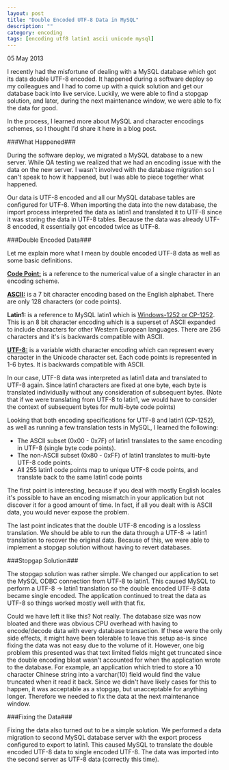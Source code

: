 ```yaml
---
layout: post
title: "Double Encoded UTF-8 Data in MySQL"
description: ""
category: encoding
tags: [encoding utf8 latin1 ascii unicode mysql]
---
```

<p class="meta">05 May 2013</p>

I recently had the misfortune of dealing with a MySQL database which got its data double UTF-8 encoded. It happened during a software deploy so my colleagues and I had to come up with a quick solution and get our database back into live service. Luckily, we were able to find a stopgap solution, and later, during the next maintenance window, we were able to fix the data for good.

In the process, I learned more about MySQL and character encodings schemes, so I thought I'd share it here in a blog post.


###What Happened###

During the software deploy, we migrated a MySQL database to a new server. While QA testing we realized that we had an encoding issue with the data on the new server. I wasn't involved with the database migration so I can't speak to how it happened, but I was able to piece together what happened.

Our data is UTF-8 encoded and all our MySQL database tables are configured for UTF-8. When importing the data into the new database, the import process interpreted the data as latin1 and translated it to UTF-8 since it was storing the data in UTF-8 tables. Because the data was already UTF-8 encoded, it essentially got encoded twice as UTF-8.


###Double Encoded Data###

Let me explain more what I mean by double encoded UTF-8 data as well as some basic definitions.

__[Code Point:](http://en.wikipedia.org/wiki/Code_point)__ is a reference to the numerical value of a single character in an encoding scheme.

__[ASCII:](http://en.wikipedia.org/wiki/ASCII)__ is a 7 bit character encoding based on the English alphabet. There are only 128 characters (or code points).

__Latin1:__ is a reference to MySQL latin1 which is [Windows-1252 or CP-1252](http://en.wikipedia.org/wiki/Windows-1252). This is an 8 bit character encoding which is a superset of ASCII expanded to include characters for other Western European languages. There are 256 characters and it's is backwards compatible with ASCII.

__[UTF-8:](http://en.wikipedia.org/wiki/UTF-8)__ is a variable width character encoding which can represent every character in the Unicode character set. Each code points is represented in 1-6 bytes. It is backwards compatible with ASCII.

In our case, UTF-8 data was interpreted as latin1 data and translated to UTF-8 again. Since latin1 characters are fixed at one byte, each byte is translated individually without any consideration of subsequent bytes. (Note that if we were translating from UTF-8 to latin1, we would have to consider the context of subsequent bytes for multi-byte code points)

Looking that both encoding specifications for UTF-8 and latin1 (CP-1252), as well as running a few translation tests in MySQL, I learned the following:

+ The ASCII subset (0x00 - 0x7F) of latin1 translates to the same encoding in UTF-8 (single byte code points).
+ The non-ASCII subset (0x80 - 0xFF) of latin1 translates to multi-byte UTF-8 code points.
+ All 255 latin1 code points map to unique UTF-8 code points, and translate back to the same latin1 code points

The first point is interesting, because if you deal with mostly English locales it's possible to have an encoding mismatch in your application but not discover it for a good amount of time. In fact, if all you dealt with is ASCII data, you would never expose the problem.

The last point indicates that the double UTF-8 encoding is a lossless translation. We should be able to run the data through a UTF-8 -> latin1 translation to recover the original data. Because of this, we were able to implement a stopgap solution without having to revert databases.


###Stopgap Solution###

The stopgap solution was rather simple. We changed our application to set the MySQL ODBC connection from UTF-8 to latin1. This caused MySQL to perform a UTF-8 -> latin1 translation so the double encoded UTF-8 data became single encoded. The application continued to treat the data as UTF-8 so things worked mostly well with that fix.

Could we have left it like this? Not really. The database size was now bloated and there was obvious CPU overhead with having to encode/decode data with every database transaction. If these were the only side effects, it might have been tolerable to leave this setup as-is since fixing the data was not easy due to the volume of it. However, one big problem this presented was that text limited fields might get truncated since the double encoding bloat wasn't accounted for when the application wrote to the database. For example, an application which tried to store a 10 character Chinese string into a varchar(10) field would find the value truncated when it read it back. Since we didn't have likely cases for this to happen, it was acceptable as a stopgap, but unacceptable for anything longer. Therefore we needed to fix the data at the next maintenance window. 


###Fixing the Data###

Fixing the data also turned out to be a simple solution. We performed a data migration to second MySQL database server with the export process configured to export to latin1. This caused MySQL to translate the double encoded UTF-8 data to single encoded UTF-8. The data was imported into the second server as UTF-8 data (correctly this time).



